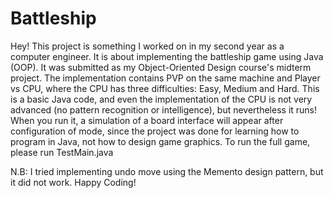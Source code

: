 # Battleship

Hey! This project is something I worked on in my second year as a computer engineer. It is about implementing the battleship game using Java (OOP).
It was submitted as my Object-Oriented Design course's midterm project.
The implementation contains PVP on the same machine and Player vs CPU, where the CPU has three difficulties: Easy, Medium and Hard.
This is a basic Java code, and even the implementation of the CPU is not very advanced (no pattern recognition or intelligence), but nevertheless it runs!
When you run it, a simulation of a board interface will appear after configuration of mode, since the project was done for learning how to program in Java, not how to design game graphics.
To run the full game, please run TestMain.java 

N.B: I tried implementing undo move using the Memento design pattern, but it did not work.
Happy Coding!
